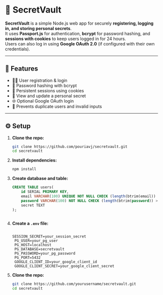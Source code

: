 # 🔐 SecretVault

**SecretVault** is a simple Node.js web app for securely **registering, logging in, and storing personal secrets**.  
It uses **Passport.js** for authentication, **bcrypt** for password hashing, and **sessions with cookies** to keep users logged in for 24 hours.  
Users can also log in using **Google OAuth 2.0** (if configured with their own credentials).

---

## 🚀 Features

- 🧍‍♂️ User registration & login  
- 🔑 Password hashing with bcrypt  
- 🍪 Persistent sessions using cookies  
- 🔐 View and update a personal secret  
- 🌐 Optional Google OAuth login  
- 🧾 Prevents duplicate users and invalid inputs  

---

## ⚙️ Setup

1. **Clone the repo:**
   ```bash
   git clone https://github.com/pouriavj/secretvault.git
   cd secretvault
   ```
2. **Install dependencies:**
   ```bash
   npm install

   ```
3. **Create database and table:**
   ```sql
   CREATE TABLE users(
	   id SERIAL PRIMARY KEY,
	   email VARCHAR(100) UNIQUE NOT NULL CHECK (length(btrim(email)) > 0),
	   password VARCHAR(100) NOT NULL CHECK (length(btrim(password)) > 0),
       secret TEXT
   );
      
   ```
4. **Create a `.env` file:**
   ```env
	
   SESSION_SECRET=your_session_secret
	PG_USER=your_pg_user
	PG_HOST=localhost
	PG_DATABASE=secretvault
	PG_PASSWORD=your_pg_password
	PG_PORT=5432
	GOOGLE_CLIENT_ID=your_google_client_id
	GOOGLE_CLIENT_SECRET=your_google_client_secret

   ```
5. **Clone the repo:**
   ```bash
   git clone https://github.com/yourusername/secretvault.git
   cd secretvault
   ```
